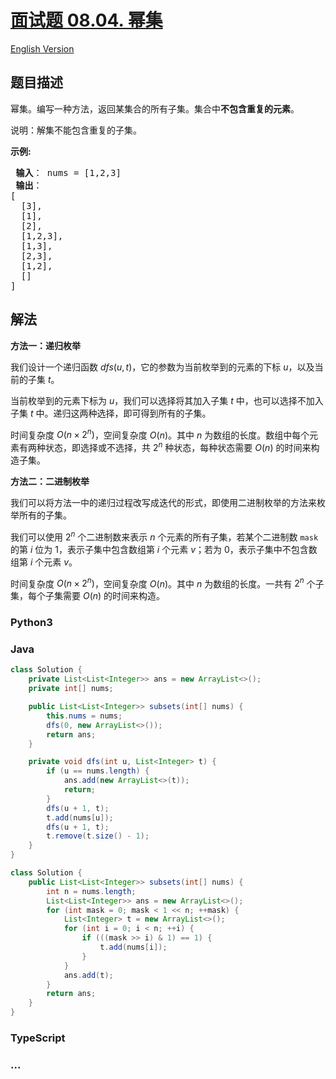 # [面试题 08.04. 幂集](https://leetcode.cn/problems/power-set-lcci)

[English Version](/lcci/08.04.Power%20Set/README_EN.md)

## 题目描述

<!-- 这里写题目描述 -->
<p>幂集。编写一种方法，返回某集合的所有子集。集合中<strong>不包含重复的元素</strong>。</p>

<p>说明：解集不能包含重复的子集。</p>

<p><strong>示例:</strong></p>

<pre><strong> 输入</strong>： nums = [1,2,3]
<strong> 输出</strong>：
[
  [3],
&nbsp; [1],
&nbsp; [2],
&nbsp; [1,2,3],
&nbsp; [1,3],
&nbsp; [2,3],
&nbsp; [1,2],
&nbsp; []
]
</pre>

## 解法

<!-- 这里可写通用的实现逻辑 -->

**方法一：递归枚举**

我们设计一个递归函数 $dfs(u, t)$，它的参数为当前枚举到的元素的下标 $u$，以及当前的子集 $t$。

当前枚举到的元素下标为 $u$，我们可以选择将其加入子集 $t$ 中，也可以选择不加入子集 $t$ 中。递归这两种选择，即可得到所有的子集。

时间复杂度 $O(n\times 2^n)$，空间复杂度 $O(n)$。其中 $n$ 为数组的长度。数组中每个元素有两种状态，即选择或不选择，共 $2^n$ 种状态，每种状态需要 $O(n)$ 的时间来构造子集。

**方法二：二进制枚举**

我们可以将方法一中的递归过程改写成迭代的形式，即使用二进制枚举的方法来枚举所有的子集。

我们可以使用 $2^n$ 个二进制数来表示 $n$ 个元素的所有子集，若某个二进制数 `mask` 的第 $i$ 位为 $1$，表示子集中包含数组第 $i$ 个元素 $v$；若为 $0$，表示子集中不包含数组第 $i$ 个元素 $v$。

时间复杂度 $O(n\times 2^n)$，空间复杂度 $O(n)$。其中 $n$ 为数组的长度。一共有 $2^n$ 个子集，每个子集需要 $O(n)$ 的时间来构造。

<!-- tabs:start -->

### **Python3**

<!-- 这里可写当前语言的特殊实现逻辑 -->





### **Java**

<!-- 这里可写当前语言的特殊实现逻辑 -->

```java
class Solution {
    private List<List<Integer>> ans = new ArrayList<>();
    private int[] nums;

    public List<List<Integer>> subsets(int[] nums) {
        this.nums = nums;
        dfs(0, new ArrayList<>());
        return ans;
    }

    private void dfs(int u, List<Integer> t) {
        if (u == nums.length) {
            ans.add(new ArrayList<>(t));
            return;
        }
        dfs(u + 1, t);
        t.add(nums[u]);
        dfs(u + 1, t);
        t.remove(t.size() - 1);
    }
}
```

```java
class Solution {
    public List<List<Integer>> subsets(int[] nums) {
        int n = nums.length;
        List<List<Integer>> ans = new ArrayList<>();
        for (int mask = 0; mask < 1 << n; ++mask) {
            List<Integer> t = new ArrayList<>();
            for (int i = 0; i < n; ++i) {
                if (((mask >> i) & 1) == 1) {
                    t.add(nums[i]);
                }
            }
            ans.add(t);
        }
        return ans;
    }
}
```













### **TypeScript**











### **...**

```

```


